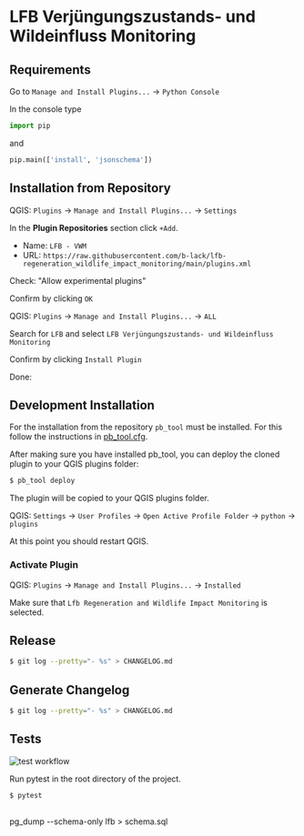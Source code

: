 # LFB Verjüngungszustands- und Wildeinfluss Monitoring


## Requirements

Go to ``Manage and Install Plugins...`` -> ``Python Console``

In the console type

```py
import pip
```
and 

```py
pip.main(['install', 'jsonschema'])
```

## Installation from Repository

QGIS: ``Plugins`` -> ``Manage and Install Plugins...`` -> ``Settings``

In the **Plugin Repositories** section click `+Add`.

- Name: `LFB - VWM`
- URL: `https://raw.githubusercontent.com/b-lack/lfb-regeneration_wildlife_impact_monitoring/main/plugins.xml`

Check: "Allow experimental plugins"

Confirm by clicking `OK`

QGIS: ``Plugins`` -> ``Manage and Install Plugins...`` -> ``ALL``

Search for `LFB` and select `LFB Verjüngungszustands- und Wildeinfluss Monitoring`

Confirm by clicking `Install Plugin`

Done: 

## Development Installation

For the installation from the repository ``pb_tool`` must be installed. For this follow the instructions in [pb_tool.cfg](pb_tool.cfg).

After making sure you have installed pb_tool, you can deploy the cloned plugin to your QGIS plugins folder:

```bash
$ pb_tool deploy
```
The plugin will be copied to your QGIS plugins folder.

QGIS: ``Settings`` -> ``User Profiles`` -> ``Open Active Profile Folder`` -> ``python`` -> ``plugins``

At this point you should restart QGIS.

### Activate Plugin

QGIS: ``Plugins`` -> ``Manage and Install Plugins...`` -> ``Installed``

Make sure that ``Lfb Regeneration and Wildlife Impact Monitoring`` is selected.


## Release

```bash
$ git log --pretty="- %s" > CHANGELOG.md
```

## Generate Changelog

```bash
$ git log --pretty="- %s" > CHANGELOG.md
```

## Tests

![test workflow](https://github.com/b-lack/lfb-regeneration_wildlife_impact_monitoring/actions/workflows/run-all-tests.yml/badge.svg)

Run pytest in the root directory of the project.

```bash
$ pytest
```

## 

pg_dump --schema-only lfb > schema.sql